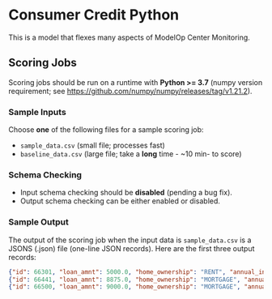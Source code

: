 # Consumer Credit Python
This is a model that flexes many aspects of ModelOp Center Monitoring.

## Scoring Jobs

Scoring jobs should be run on a runtime with **Python >= 3.7** (numpy version requirement; see https://github.com/numpy/numpy/releases/tag/v1.21.2).

### Sample Inputs

Choose **one** of the following files for a sample scoring job:
 - `sample_data.csv` (small file; processes fast)
 - `baseline_data.csv` (large file; take a **long** time - ~10 min- to score)

### Schema Checking

 - Input schema checking should be **disabled** (pending a bug fix).
 - Output schema checking can be either enabled or disabled.

### Sample Output

The output of the scoring job when the input data is `sample_data.csv` is a JSONS (.json) file (one-line JSON records). Here are the first three output records:


```json
{"id": 66301, "loan_amnt": 5000.0, "home_ownership": "RENT", "annual_inc": 60000.0, "dti": 8.1, "int_rate": 0.1235, "tax_liens": 0, "credit_age": 6656, "age": "UNDER_FORTY", "loan_status": 0, "probability": 0.43978524836126964, "score": 0}
{"id": 66441, "loan_amnt": 8875.0, "home_ownership": "MORTGAGE", "annual_inc": 75000.0, "dti": 4.93, "int_rate": 0.1885, "tax_liens": 0, "credit_age": 4494, "age": "OVER_FORTY", "loan_status": 0, "probability": 0.5441736295748621, "score": 0}
{"id": 66500, "loan_amnt": 9000.0, "home_ownership": "MORTGAGE", "annual_inc": 52000.0, "dti": 26.98, "int_rate": 0.1155, "tax_liens": 0, "credit_age": 7507, "age": "UNDER_FORTY", "loan_status": 0, "probability": 0.4797000258659076, "score": 0}
```
